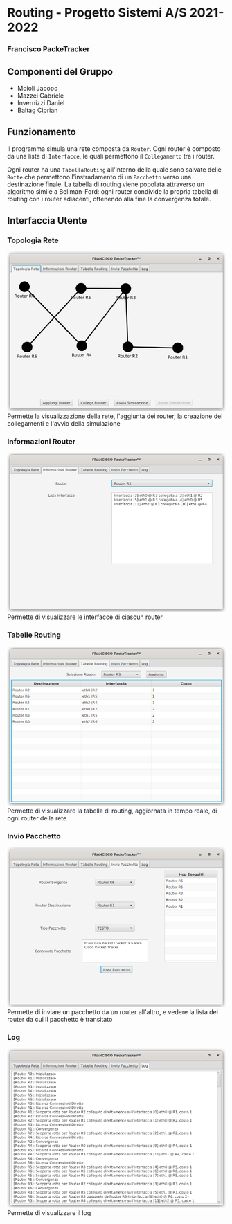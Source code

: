 # Routing - Progetto Sistemi A/S 2021-2022
### Francisco PackeTracker

## Componenti del Gruppo
- Moioli Jacopo
- Mazzei Gabriele
- Invernizzi Daniel
- Baltag Ciprian

## Funzionamento
Il programma simula una rete composta da `Router`.
Ogni router è composto da una lista di `Interfacce`, le quali permettono il `Collegamento` tra i router.

Ogni router ha una `TabellaRouting` all'interno della quale sono salvate delle `Rotte` che permettono l'instradamento di un `Pacchetto` verso una destinazione finale.
La tabella di routing viene popolata attraverso un algoritmo simile a Bellman-Ford: ogni router condivide la propria tabella di routing con i router adiacenti, ottenendo alla fine la convergenza totale.

## Interfaccia Utente
### Topologia Rete
![](topologiaRete.png)
Permette la visualizzazione della rete, l'aggiunta dei router, la creazione dei collegamenti e l'avvio della simulazione
### Informazioni Router
![](informazioniRouter.png)
Permette di visualizzare le interfacce di ciascun router
### Tabelle Routing
![](tabellaRouting.png)
Permette di visualizzare la tabella di routing, aggiornata in tempo reale, di ogni router della rete
### Invio Pacchetto
![](invioPacchetto.png)
Permette di inviare un pacchetto da un router all'altro, e vedere la lista dei router da cui il pacchetto è transitato
### Log
![](log.png)
Permette di visualizzare il log
